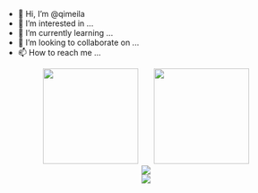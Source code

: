 - 👋 Hi, I’m @qimeila
- 👀 I’m interested in ...
- 🌱 I’m currently learning ...
- 💞️ I’m looking to collaborate on ...
- 📫 How to reach me ...
<div align="center">
<span>  </span>
<img height="170px" src="https://github-readme-stats.vercel.app/api?username=qimeila" /><span>  </span><img height="170px" src="https://github-readme-stats.vercel.app/api/top-langs/?username=qimeila&layout=compact&langs_count=8" />
<span>  </span>
</div>
<div align="center">
    <img  src="https://github-readme-streak-stats.herokuapp.com/?user=Achuan-2" />
</div>
<div align="center">
    <img src="https://activity-graph.herokuapp.com/graph?username=Achuan-2&theme=minimal" />
</div>
